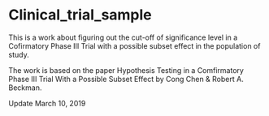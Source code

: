 # Clinical_trial_sample

This is a work about figuring out the cut-off of significance level in a Cofirmatory Phase III Trial with a possible subset effect in the population of study. 

The work is based on the paper Hypothesis Testing in a Comfirmatory Phase III Trial With a Possible Subset Effect by Cong Chen & Robert A. Beckman. 

Update March 10, 2019
